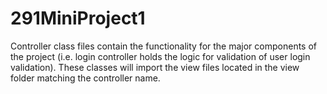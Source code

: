 # 291MiniProject1

Controller class files contain the functionality for the major components of
the project (i.e. login controller holds the logic for validation of user
login validation). These classes will import the view files located in the view
folder matching the controller name.
